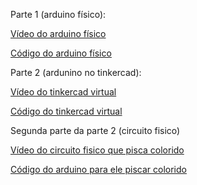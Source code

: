 Parte 1 (arduino físico):

[Vídeo do arduino físico](https://youtube.com/shorts/po90KS-5_lA)

[Código do arduino físico](assets/exemplo1.ino)


Parte 2 (ardunino no tinkercad):

[Vídeo do tinkercad virtual](https://youtu.be/g2O5bFiP6KE)

[Código do tinkercad virtual](assets/exemplo2.ino)

Segunda parte da parte 2 (circuito fisico)

[Vídeo do circuito fisico que pisca colorido](https://youtube.com/shorts/9o7sYKiZ0r4)

[Código do arduino para ele piscar colorido](assets/exemplo3.ino)